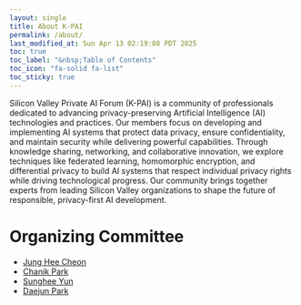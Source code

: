 ```yaml
---
layout: single
title: About K-PAI
permalink: /about/
last_modified_at: Sun Apr 13 02:19:08 PDT 2025
toc: true
toc_label: "&nbsp;Table of Contents"
toc_icon: "fa-solid fa-list"
toc_sticky: true
---
```


Silicon Valley Private AI Forum (K-PAI) is a community of professionals
dedicated to advancing privacy-preserving Artificial Intelligence (AI) technologies and practices.
Our members focus on developing and implementing AI systems that protect data privacy, ensure confidentiality,
and maintain security while delivering powerful capabilities.
Through knowledge sharing, networking, and collaborative innovation,
we explore techniques like federated learning, homomorphic encryption,
and differential privacy to build AI systems that respect individual privacy rights while driving technological progress.
Our community brings together experts from leading Silicon Valley organizations to shape the future of responsible, privacy-first AI development.

# Organizing Committee

- [Jung Hee Cheon](https://en.wikipedia.org/wiki/Jung_Hee_Cheon)
- [Chanik Park](https://www.linkedin.com/in/chanik-park-14878b32/)
- [Sunghee Yun](https://sungheeyun.github.io/)
- [Daejun Park](https://www.linkedin.com/in/daejunpark/)

